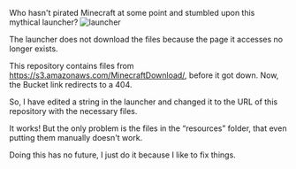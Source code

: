 Who hasn't pirated  Minecraft at some point and stumbled upon this mythical launcher?
![launcher](https://github.com/user-attachments/assets/c766ecbc-7846-4798-b335-4cefc0eba8dc)

The launcher does not download the files because the page it accesses no longer exists.

This repository contains files from https://s3.amazonaws.com/MinecraftDownload/, before it got down. Now, the Bucket link redirects to a 404.

So, I have edited a string in the launcher and changed it to the URL of this repository with the necessary files.

It works! But the only problem is the files in the “resources” folder, that even putting them manually doesn't work.

Doing this has no future, I just do it because I like to fix things.
